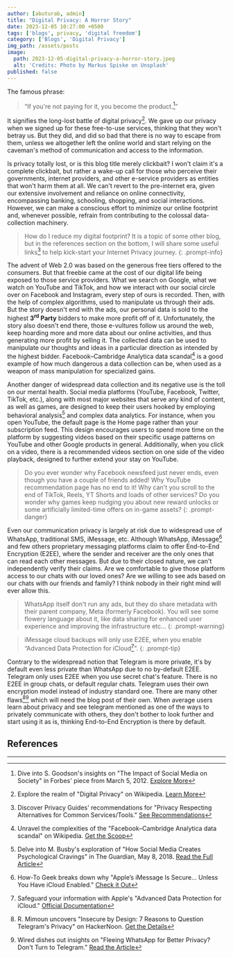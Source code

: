 ```yaml
---
author: [abuturab, admin]
title: "Digital Privacy: A Horror Story"
date: 2023-12-05 10:27:00 +0500
tags: ['blogs', privacy, 'digital freedom']
category: ['Blogs', 'Digital Privacy']
img_path: /assets/posts
image:
  path: 2023-12-05-digital-privacy-a-horror-story.jpeg
  alt: 'Credits: Photo by Markus Spiske on Unsplash'
published: false
---
```


The famous phrase:
> “If you're not paying for it, you become the product.[^1]”

It signifies the long-lost battle of digital privacy[^5]. We gave up our privacy when we signed up for these free-to-use services, thinking that they won't betray us. But they did, and did so bad that there is no way to escape from them, unless we altogether left the online world and start relying on the caveman's method of communication and access to the information.

Is privacy totally lost, or is this blog title merely clickbait? I won't claim it's a complete clickbait, but rather a wake-up call for those who perceive their governments, internet providers, and other e-service providers as entities that won't harm them at all. We can't revert to the pre-internet era, given our extensive involvement and reliance on online connectivity, encompassing banking, schooling, shopping, and social interactions. However, we can make a conscious effort to minimize our online footprint and, whenever possible, refrain from contributing to the colossal data-collection machinery.

> How do I reduce my digital footprint? It is a topic of some other blog, but in the references section on the bottom, I will share some useful links[^3] to help kick-start your Internet Privacy journey.
{: .prompt-info}

The advent of Web 2.0 was based on the generous free tiers offered to the consumers. But that freebie came at the cost of our digital life being exposed to those service providers. What we search on Google, what we watch on YouTube and TikTok, and how we interact with our social circle over on Facebook and Instagram, every step of ours is recorded. Then, with the help of complex algorithms, used to manipulate us through their ads. But the story doesn't end with the ads, our personal data is sold to the highest **3<sup>rd</sup> Party** bidders to make more profit off of it. Unfortunately, the story also doesn't end there, those e-vultures follow us around the web, keep hoarding more and more data about our online activities, and thus generating more profit by selling it. The collected data can be used to manipulate our thoughts and ideas in a particular direction as intended by the highest bidder. Facebook–Cambridge Analytica data scandal[^2] is a good example of how much dangerous a data collection can be, when used as a weapon of mass manipulation for specialized gains.

Another danger of widespread data collection and its negative use is the toll on our mental health. Social media platforms (YouTube, Facebook, Twitter, TikTok, etc.), along with most major websites that serve any kind of content, as well as games, are designed to keep their users hooked by employing behavioral analysis[^4] and complex data analytics. For instance, when you open YouTube, the default page is the Home page rather than your subscription feed. This design encourages users to spend more time on the platform by suggesting videos based on their specific usage patterns on YouTube and other Google products in general. Additionally, when you click on a video, there is a recommended videos section on one side of the video playback, designed to further extend your stay on YouTube.

> Do you ever wonder why Facebook newsfeed just never ends, even though you have a couple of friends added! Why YouTube recommendation page has no end to it! Why can't you scroll to the end of TikTok, Reels, YT Shorts and loads of other services? Do you wonder why games keep nudging you about new reward unlocks or some artificially limited-time offers on in-game assets?
{: .prompt-danger}

Even our communication privacy is largely at risk due to widespread use of WhatsApp, traditional SMS, iMessage, etc. Although WhatsApp, iMessage[^9] and few others proprietary messaging platforms claim to offer End-to-End Encryption (E2EE), where the sender and receiver are the only ones that can read each other messages. But due to their closed nature, we can't independently verify their claims. Are we comfortable to give those platform access to our chats with our loved ones? Are we willing to see ads based on our chats with our friends and family? I think nobody in their right mind will ever allow this.

> WhatsApp itself don't run any ads, but they do share metadata with their parent company, Meta (formerly Facebook). You will see some flowery language about it, like data sharing for enhanced user experience and improving the infrastructure etc… 
{: .prompt-warning}

> iMessage cloud backups will only use E2EE, when you enable “Advanced Data Protection for iCloud[^8]”.
{: .prompt-tip}

Contrary to the widespread notion that Telegram is more private, it's by default even less private than WhatsApp due to no by-default E2EE. Telegram only uses E2EE when you use secret chat's feature. There is no E2EE in group chats, or default regular chats. Telegram uses their own encryption model instead of industry standard one. There are many other flaws[^6][^7] which will need the blog post of their own. When average users learn about privacy and see telegram mentioned as one of the ways to privately communicate with others, they don't bother to look further and start using it as is, thinking End-to-End Encryption is there by default.

## References
---

[^1]: Dive into S. Goodson's insights on "The Impact of Social Media on Society" in Forbes' piece from March 5, 2012. [Explore More](https://www.forbes.com/sites/marketshare/2012/03/05/if-youre-not-paying-for-it-you-become-the-product/)
[^2]: Unravel the complexities of the "Facebook–Cambridge Analytica data scandal" on Wikipedia. [Get the Scoop](https://en.wikipedia.org/wiki/Facebook%E2%80%93Cambridge_Analytica_data_scandal)
[^3]: Discover Privacy Guides' recommendations for "Privacy Respecting Alternatives for Common Services/Tools." [See Recommendations](https://www.privacyguides.org/en/tools/)
[^4]: Delve into M. Busby's exploration of "How Social Media Creates Psychological Cravings" in The Guardian, May 8, 2018. [Read the Full Article](https://www.theguardian.com/technology/2018/may/08/social-media-copies-gambling-methods-to-create-psychological-cravings)
[^5]: Explore the realm of "Digital Privacy" on Wikipedia. [Learn More](https://en.wikipedia.org/wiki/Digital_privacy)
[^6]: R. Mimoun uncovers "Insecure by Design: 7 Reasons to Question Telegram's Privacy" on HackerNoon. [Get the Details](https://hackernoon.com/7-reason-why-telegram-is-insecure-by-design-but-millions-still-flock-to-it-ignoring-privacy-concerns-qq1o344c)
[^7]: Wired dishes out insights on "Fleeing WhatsApp for Better Privacy? Don't Turn to Telegram." [Read the Article](https://www.wired.com/story/telegram-encryption-whatsapp-settings/)
[^8]: Safeguard your information with Apple's "Advanced Data Protection for iCloud." [Official Documentation](https://support.apple.com/en-us/102651)
[^9]: How-To Geek breaks down why "Apple’s iMessage Is Secure... Unless You Have iCloud Enabled." [Check it Out](https://www.howtogeek.com/710509/apples-imessage-is-secure...-unless-you-have-icloud-enabled/)